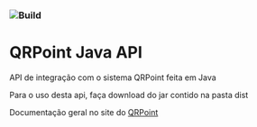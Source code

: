 ### ![Build](https://api.travis-ci.org/arieldossantos/QRPoint-API-Java.svg?branch=master)
# QRPoint Java API

API de integração com o sistema QRPoint feita em Java

Para o uso desta api, faça download do jar contido na pasta dist

Documentação geral no site do [QRPoint](https://api.qrpoint.com.br/docs/)

